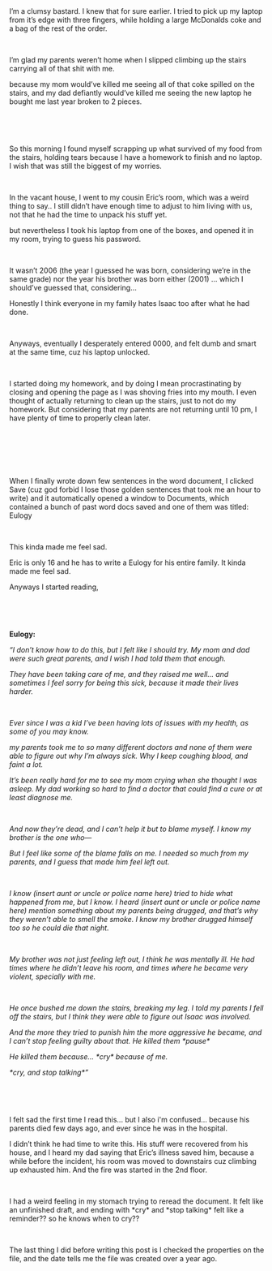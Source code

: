 &#x200B;

I’m a clumsy bastard. I knew that for sure earlier. I tried to pick up my laptop from it’s edge with three fingers, while holding a large McDonalds coke and a bag of the rest of the order.

&#x200B;

I’m glad my parents weren’t home when I slipped climbing up the stairs carrying all of that shit with me.

because my mom would’ve killed me seeing all of that coke spilled on the stairs, and my dad defiantly would’ve killed me seeing the new laptop he bought me last year broken to 2 pieces.

&#x200B;

&#x200B;

So this morning I found myself scrapping up what survived of my food from the stairs, holding tears because I have a homework to finish and no laptop. I wish that was still the biggest of my worries.

&#x200B;

In the vacant house, I went to my cousin Eric’s room, which was a weird thing to say.. I still didn’t have enough time to adjust to him living with us, not that he had the time to unpack his stuff yet.

but nevertheless I took his laptop from one of the boxes, and opened it in my room, trying to guess his password.

&#x200B;

It wasn’t 2006 (the year I guessed he was born, considering we’re in the same grade) nor the year his brother was born either (2001) … which I should’ve guessed that, considering…

Honestly I think everyone in my family hates Isaac too after what he had done.

&#x200B;

Anyways, eventually I desperately entered 0000, and felt dumb and smart at the same time, cuz his laptop unlocked.

&#x200B;

I started doing my homework, and by doing I mean procrastinating by closing and opening the page as I was shoving fries into my mouth. I even thought of actually returning to clean up the stairs, just to not do my homework. But considering that my parents are not returning until 10 pm, I have plenty of time to properly clean later.

&#x200B;

&#x200B;

&#x200B;

When I finally wrote down few sentences in the word document, I clicked Save (cuz god forbid I lose those golden sentences that took me an hour to write) and it automatically opened a window to Documents, which contained a bunch of past word docs saved and one of them was titled: Eulogy

&#x200B;

This kinda made me feel sad.

Eric is only 16 and he has to write a Eulogy for his entire family. It kinda made me feel sad.

Anyways I started reading,

&#x200B;

&#x200B;

**Eulogy:**

*“I don’t know how to do this, but I felt like I should try. My mom and dad were such great parents, and I wish I had told them that enough.*

*They have been taking care of me, and they raised me well… and sometimes I feel sorry for being this sick, because it made their lives harder.*

&#x200B;

*Ever since I was a kid I’ve been having lots of issues with my health, as some of you may know.*

*my parents took me to so many different doctors and none of them were able to figure out why I’m always sick. Why I keep coughing blood, and faint a lot.*

*It’s been really hard for me to see my mom crying when she thought I was asleep. My dad working so hard to find a doctor that could find a cure or at least diagnose me.*

&#x200B;

*And now they’re dead, and I can’t help it but to blame myself. I know my brother is the one who—*

*But I feel like some of the blame falls on me. I needed so much from my parents, and I guess that made him feel left out.*

&#x200B;

*I know (insert aunt or uncle or police name here) tried to hide what happened from me, but I know. I heard (insert aunt or uncle or police name here) mention something about my parents being drugged, and that’s why they weren’t able to smell the smoke. I know my brother drugged himself too so he could die that night.*

&#x200B;

*My brother was not just feeling left out, I think he was mentally ill. He had times where he didn’t leave his room, and times where he became very violent, specially with me.*

&#x200B;

*He once bushed me down the stairs, breaking my leg. I told my parents I fell off the stairs, but I think they were able to figure out Isaac was involved.*

*And the more they tried to punish him the more aggressive he became, and I can’t stop feeling guilty about that. He killed them \*pause\**

*He killed them because… \*cry\* because of me.*

*\*cry, and stop talking\*”*

&#x200B;

&#x200B;

I felt sad the first time I read this... but I also i'm confused... because his parents died few days ago, and ever since he was in the hospital.

I didn’t think he had time to write this. His stuff were recovered from his house, and I heard my dad saying that Eric’s illness saved him, because a while before the incident, his room was moved to downstairs cuz climbing up exhausted him. And the fire was started in the 2nd floor.

&#x200B;

I had a weird feeling in my stomach trying to reread the document. It felt like an unfinished draft, and ending with \*cry\* and \*stop talking\* felt like a reminder?? so he knows when to cry??

&#x200B;

The last thing I did before writing this post is I checked the properties on the file, and the date tells me the file was created over a year ago.
